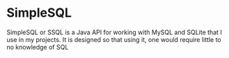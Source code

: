 # SimpleSQL
SimpleSQL or SSQL is a Java API for working with MySQL and SQLite that I use in my projects. It is designed so that using it, one would require little to no knowledge of SQL

